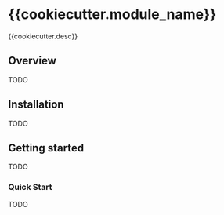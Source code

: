 {{cookiecutter.module_name}}
==============================

{{cookiecutter.desc}}

## Overview

TODO

## Installation

TODO

## Getting started

TODO

### Quick Start

TODO
